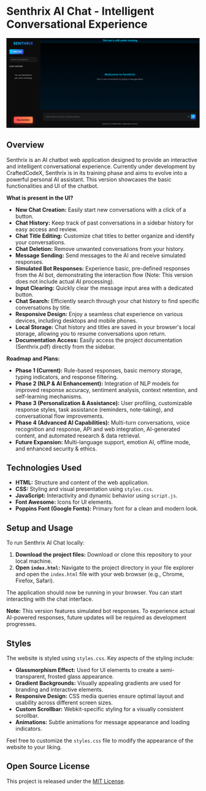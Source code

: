 # Senthrix AI Chat - Intelligent Conversational Experience

![Senthrix AI Chat Interface](uiss.png)

## Overview

Senthrix is an AI chatbot web application designed to provide an interactive and intelligent conversational experience. Currently under development by CraftedCodeX, Senthrix is in its training phase and aims to evolve into a powerful personal AI assistant. This version showcases the basic functionalities and UI of the chatbot.

**What is present in the UI?**

*   **New Chat Creation:** Easily start new conversations with a click of a button.
*   **Chat History:**  Keep track of past conversations in a sidebar history for easy access and review.
*   **Chat Title Editing:** Customize chat titles to better organize and identify your conversations.
*   **Chat Deletion:** Remove unwanted conversations from your history.
*   **Message Sending:** Send messages to the AI and receive simulated responses.
*   **Simulated Bot Responses:** Experience basic, pre-defined responses from the AI bot, demonstrating the interaction flow (Note: This version does not include actual AI processing).
*   **Input Clearing:** Quickly clear the message input area with a dedicated button.
*   **Chat Search:** Efficiently search through your chat history to find specific conversations by title.
*   **Responsive Design:** Enjoy a seamless chat experience on various devices, including desktops and mobile phones.
*   **Local Storage:** Chat history and titles are saved in your browser's local storage, allowing you to resume conversations upon return.
*   **Documentation Access:** Easily access the project documentation (Senthrix.pdf) directly from the sidebar.

**Roadmap and Plans:**

*   **Phase 1 (Current):** Rule-based responses, basic memory storage, typing indicators, and response filtering.
*   **Phase 2 (NLP & AI Enhancement):** Integration of NLP models for improved response accuracy, sentiment analysis, context retention, and self-learning mechanisms.
*   **Phase 3 (Personalization & Assistance):** User profiling, customizable response styles, task assistance (reminders, note-taking), and conversational flow improvements.
*   **Phase 4 (Advanced AI Capabilities):** Multi-turn conversations, voice recognition and response, API and web integration, AI-generated content, and automated research & data retrieval.
*   **Future Expansion:** Multi-language support, emotion AI, offline mode, and enhanced security & ethics.

## Technologies Used

*   **HTML:**  Structure and content of the web application.
*   **CSS:** Styling and visual presentation using `styles.css`.
*   **JavaScript:**  Interactivity and dynamic behavior using `script.js`.
*   **Font Awesome:** Icons for UI elements.
*   **Poppins Font (Google Fonts):**  Primary font for a clean and modern look.

## Setup and Usage

To run Senthrix AI Chat locally:

1.  **Download the project files:** Download or clone this repository to your local machine.
2.  **Open `index.html`:** Navigate to the project directory in your file explorer and open the `index.html` file with your web browser (e.g., Chrome, Firefox, Safari).

The application should now be running in your browser. You can start interacting with the chat interface.

**Note:** This version features simulated bot responses.  To experience actual AI-powered responses, future updates will be required as development progresses.

## Styles

The website is styled using `styles.css`. Key aspects of the styling include:

*   **Glassmorphism Effect:**  Used for UI elements to create a semi-transparent, frosted glass appearance.
*   **Gradient Backgrounds:**  Visually appealing gradients are used for branding and interactive elements.
*   **Responsive Design:** CSS media queries ensure optimal layout and usability across different screen sizes.
*   **Custom Scrollbar:** Webkit-specific styling for a visually consistent scrollbar.
*   **Animations:** Subtle animations for message appearance and loading indicators.

Feel free to customize the `styles.css` file to modify the appearance of the website to your liking.

## Open Source License

This project is released under the [MIT License](LICENSE).
